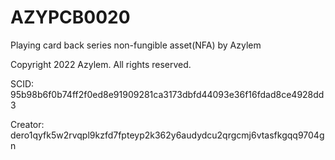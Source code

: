 # AZYPCB0020
Playing card back series non-fungible asset(NFA) by Azylem

Copyright 2022 Azylem. All rights reserved.

SCID: 95b98b6f0b74ff2f0ed8e91909281ca3173dbfd44093e36f16fdad8ce4928dd3

Creator: dero1qyfk5w2rvqpl9kzfd7fpteyp2k362y6audydcu2qrgcmj6vtasfkgqq9704gn

